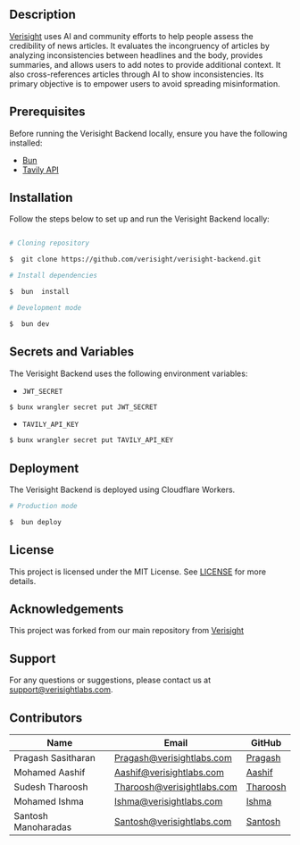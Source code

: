 ## Description

[Verisight](https://verisightlabs.com/) uses AI and community efforts to help people assess the credibility of news articles. It evaluates the incongruency of articles by analyzing inconsistencies between headlines and the body, provides summaries, and allows users to add notes to provide additional context. It also cross-references articles through AI to show inconsistencies. Its primary objective is to empower users to avoid spreading misinformation.

## Prerequisites

Before running the Verisight Backend locally, ensure you have the following installed:

- [Bun](https://bun.sh/docs/installation)
- [Tavily API](https://tavily.com/)

## Installation

Follow the steps below to set up and run the Verisight Backend locally:

```bash

# Cloning repository

$  git clone https://github.com/verisight/verisight-backend.git

# Install dependencies

$  bun  install

# Development mode

$  bun dev

```

## Secrets and Variables

The Verisight Backend uses the following environment variables:

- `JWT_SECRET`

```bash
$ bunx wrangler secret put JWT_SECRET
``` 

- `TAVILY_API_KEY`
```bash
$ bunx wrangler secret put TAVILY_API_KEY

```
## Deployment

The Verisight Backend is deployed using Cloudflare Workers.
    
```bash
# Production mode

$  bun deploy
```

## License

This project is licensed under the MIT License. See [LICENSE](https://github.com/aashif-m/verisight-cloudflare/blob/e15409971846e55bec3bef722a1ce0da76d7f1a4/LICENSE) for more details.

## Acknowledgements

This project was forked from our main repository from [Verisight](https://github.com/verisight)

## Support

For any questions or suggestions, please contact us at support@verisightlabs.com.

## Contributors

| Name                | Email                      | GitHub                                        |
| ------------------- | -------------------------- | --------------------------------------------- |
| Pragash Sasitharan  | Pragash@verisightlabs.com  | [Pragash](https://github.com/PPT1001)         |
| Mohamed Aashif      | Aashif@verisightlabs.com   | [Aashif](https://github.com/aashif-m)         |
| Sudesh Tharoosh     | Tharoosh@verisightlabs.com | [Tharoosh](https://github.com/SudeshTharoosh) |
| Mohamed Ishma       | Ishma@verisightlabs.com    | [Ishma](https://github.com/ishmaifan)         |
| Santosh Manoharadas | Santosh@verisightlabs.com  | [Santosh](https://github.com/MS1145)          |
